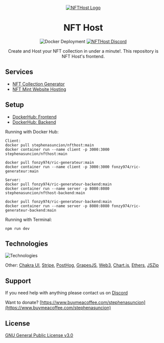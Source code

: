 <p align="center">
    <a href='https://www.nfthost.app/' rel='nofollow'>
        <img src='./public/assets/logo.svg' alt='NFTHost Logo'/>
    </a>
</p>

<h1 align="center">NFT Host</h1>

<p align="center">
    <img src='https://github.com/stephenasuncionDEV/nfthost/actions/workflows/docker-deployment.yml/badge.svg' alt='Docker Deployment'>
    <a href="https://discord.gg/BMZZXZMnmv" rel="nofollow">
        <img src='https://img.shields.io/discord/925910496354381854.svg?color=7289da&label=discord&logo=discord&style=flat' alt='NFTHost Discord' />
    </a>
</p>

<p align="center">
    Create and Host your NFT collection in under a minute!. This repository is NFT Host's frontend.
</p>

## Services

<ul>
    <li><a href='https://www.nfthost.app/dashboard/generator' rel="nofollow">NFT Collection Generator</a></li>
    <li><a href='https://www.nfthost.app/dashboard/website' rel="nofollow">NFT Mint Website Hosting</a></li>
</ul>

## Setup

<ul>
    <li><a href='https://hub.docker.com/repository/docker/stephenasuncion/nfthost' rel="nofollow">DockerHub: Frontend</a></li>
    <li><a href='https://hub.docker.com/repository/docker/stephenasuncion/nfthost-backend' rel="nofollow">DockerHub: Backend</a></li>
</ul>

Running with Docker Hub:

```
Client:
docker pull stephenasuncion/nfthost:main
docker container run --name client -p 3000:3000 stephenasuncion/nfthost:main

docker pull fonzy974/ric-generateur:main
docker container run --name client -p 3000:3000 fonzy974/ric-generateur:main

Server:
docker pull fonzy974/ric-generateur-backend:main
docker container run --name server -p 8080:8080 stephenasuncion/nfthost-backend:main

docker pull fonzy974/ric-generateur-backend:main
docker container run --name server -p 8080:8080 fonzy974/ric-generateur-backend:main
```

Running with Terminal:

```
npm run dev
```

## Technologies

![Technologies](https://skillicons.dev/icons?i=nodejs,express,nextjs,vercel,mongodb,docker,sass,git&theme=light)

Other: [Chakra UI](https://chakra-ui.com/), [Stripe](https://stripe.com/en-ca), [PostHog](https://posthog.com/), [GrapesJS](https://grapesjs.com/), [Web3](https://web3js.readthedocs.io/en/v1.7.5/), [Chart.js](https://www.chartjs.org/), [Ethers](https://docs.ethers.io/v5/), [JSZip](https://stuk.github.io/jszip/)

## Support

If you need help with anything please contact us on [Discord](https://discord.gg/BMZZXZMnmv)

Want to donate? [https://www.buymeacoffee.com/stephenasuncion](https://www.buymeacoffee.com/stephenasuncion)

## License

[GNU General Public License v3.0](https://www.gnu.org/licenses/gpl-3.0.en.html)
